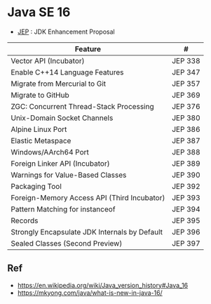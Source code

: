 # Java SE 16

* [JEP](https://en.wikipedia.org/wiki/JDK_Enhancement_Proposal) : JDK Enhancement Proposal

Feature                                       | #
----------------------------------------------|---------
Vector API (Incubator)                        | JEP 338
Enable C++14 Language Features                | JEP 347
Migrate from Mercurial to Git                 | JEP 357
Migrate to GitHub                             | JEP 369
ZGC: Concurrent Thread-Stack Processing       | JEP 376
Unix-Domain Socket Channels                   | JEP 380
Alpine Linux Port                             | JEP 386
Elastic Metaspace                             | JEP 387
Windows/AArch64 Port                          | JEP 388
Foreign Linker API (Incubator)                | JEP 389
Warnings for Value-Based Classes              | JEP 390
Packaging Tool                                | JEP 392
Foreign-Memory Access API (Third Incubator)   | JEP 393
Pattern Matching for instanceof               | JEP 394
Records                                       | JEP 395
Strongly Encapsulate JDK Internals by Default | JEP 396
Sealed Classes (Second Preview)               | JEP 397

## Ref
* https://en.wikipedia.org/wiki/Java_version_history#Java_16
* https://mkyong.com/java/what-is-new-in-java-16/
